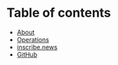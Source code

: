# Table of contents

* [About](README.md)
* [Operations](operations.md)
* [inscribe.news](https://inscribe.news)
* [GitHub](https://github.com/orgs/OrdinalNews/repositories)
